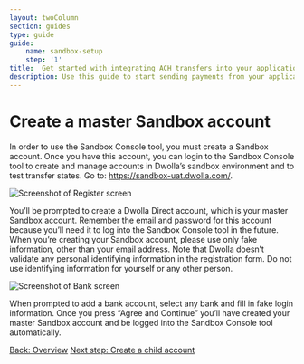 ```yaml
---
layout: twoColumn
section: guides
type: guide
guide: 
    name: sandbox-setup
    step: '1'
title:  Get started with integrating ACH transfers into your application
description: Use this guide to start sending payments from your application by utilizing our open API with no per transaction fees. 
---
```


# Create a master Sandbox account

In order to use the Sandbox Console tool, you must create a Sandbox account. Once you have this account, you can login to the Sandbox Console tool to create and manage accounts in Dwolla’s sandbox environment and to test transfer states. Go to: https://sandbox-uat.dwolla.com/.  

![Screenshot of Register screen](/images/sandbox-guide-register.png "Register screen")

You’ll be prompted to create a Dwolla Direct account, which is your master Sandbox account. Remember the email and password for this account because you’ll need it to log into the Sandbox Console tool in the future. When you’re creating your Sandbox account, please use only fake information, other than your email address. Note that Dwolla doesn’t validate any personal identifying information in the registration form. Do not use identifying information for yourself or any other person.

![Screenshot of Bank screen](/images/sandbox-guide-bank.png "Bank screen")

When prompted to add a bank account, select any bank and fill in fake login information. Once you press “Agree and Continue” you’ll have created your master Sandbox account and be logged into the Sandbox Console tool automatically. 

<nav class="pager-nav">
    <a href="./">Back: Overview</a>
    <a href="02-create-child-account.html">Next step: Create a child account</a>
</nav>
